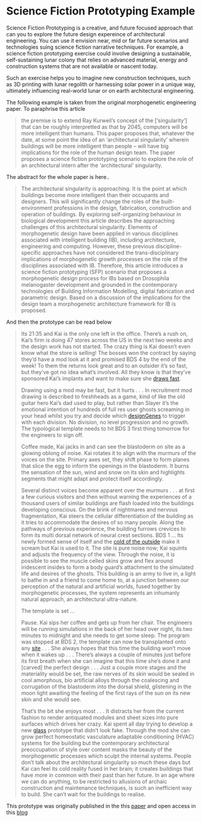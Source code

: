 # Science Fiction Prototyping Example

Science Fiction Prototyping is a creative, and future focused approach that can you to explore the future design expereince of architectural engineering. You can use it envision near, mid or far future scenarios and technologies suing science fiction narrative techniques. For example, a science fiction prototyping exercise could involve designing a sustainable, self-sustaining lunar colony that relies on advanced material, energy and construction systems that are not available or nascent today. 

Such an exercise helps you to imagine new construction techniques, such as 3D printing with lunar regolith or harnessing solar power in a unique way, ultimately influencing real-world lunar or on earth architectural engineering.

The following example is taken from the original morphogenetic engineering paper. To paraphrise this article
>the premise is to extend Ray Kurweil’s concept of the [‘singularity’] that can be roughly interpretted as that by 2045, computers will be more intelligent than humans. This paper proposes that, whatever the date, at some point the idea of an ‘architectural singularity’ wherein buildings will be more intelligent than people – will have big implications for the role of the human design team. The paper proposes a science fiction prototyping scenario to explore the role of an architectural intern after the ‘architectural’ singularity.

The abstract for the whole paper is here..

>The architectural singularity is approaching. It is the point at which buildings become more intelligent than their occupants and designers. This will significantly change the roles of the built-environment professions in the design, fabrication, construction and operation of buildings. By exploring self-organizing behaviour in biological development this article describes the approaching challenges of this architectural singularity. Elements of morphogenetic design have been applied in various disciplines associated with intelligent building (IB), including architecture, engineering and computing. However, these previous discipline-specific approaches have not considered the trans-disciplinary implications of morphogenetic growth processes on the role of the disciplines associated with IB. Therefore, this article introduces a science fiction prototyping (SFP) scenario that proposes a morphogenetic design process for IBs based on Drosophila melanogaster development and grounded in the contemporary technologies of Building Information Modelling, digital fabrication and parametric design. Based on a discussion of the implications for the design team a morphogenetic architecture framework for IB is proposed.

And then the prototype can be read below

>Its 21:35 and Kai is the only one left in the office. There’s a rush on, Kai’s firm is doing 47 stores across the US in the next two weeks and the design work has not started. The crazy thing is Kai doesn’t even know what the store is selling! The bosses won the contract by saying they’d have a mod look at it and promised BDS 4 by the end of the week! To them the returns look great and to an outsider it’s so fast, but they’ve got no idea what’s involved. All they know is that they’ve sponsored Kai’s implants and want to make sure she [draws fast].
>
>Drawing using a mod may be fast, but it hurts . . . In recruitment mod drawing is described to freshheads as a game, kind of like the old guitar hero Kai’s dad used to play, but rather than Slayer it’s the emotional intention of hundreds of full res user ghosts screaming in your head whilst you try and decide which [designGenes] to trigger with each division. No division, no level progression and no growth. The typological template needs to hit BDS 3 first thing tomorrow for the engineers to sign off.
>
>Coffee made, Kai jacks in and can see the blastoderm on site as a glowing oblong of noise. Kai rotates it to align with the murmurs of the voices on the site. Primary axes set, they shift phase to form planes that slice the egg to inform the openings in the blastoderm. It burns the sensation of the sun, wind and snow on its skin and highlights segments that might adapt and protect itself accordingly.
>
>Several distinct voices become apparent over the murmurs . . . at first a few curious visitors and then without warning the experiences of a thousand users of similar buildings are flash loaded into the buildings developing conscious. On the brink of nightmares and nervous fragmentation, Kai steers the cellular differentiation of the building as it tries to accommodate the desires of so many people. Along the pathways of previous experience, the building furrows crevices to form its multi dorsal network of neural crest sections. BDS 1 … Its newly formed sense of itself and the [cold of the outside] make it scream but Kai is used to it. The site is pure noise now; Kai squints and adjusts the frequency of the view. Through the noise, it is possible to see the muscle celled skins grow and flex around iridescent insides to form a body guard’s attachment to the simulated life and desires of the ghosts. This building is an army to live in, a light to bathe in and a friend to come home to, at a junction between our perception of the natural and artificial worlds, fused together by morphogenetic processes, the system represents an inhumanly natural approach, an architectural ultra-nature.
>
>The template is set …
>
>Pause. Kai sips her coffee and gets up from her chair. The engineers will be running simulations in the back of her head over night, its two minutes to midnight and she needs to get some sleep. The program was stopped at BDS 2, the template can now be transplanted onto any [site] . . . She always hopes that this time the building won’t move when it wakes up . . . There’s always a couple of minutes just before its first breath when she can imagine that this time she’s done it and [carved] the perfect design . . . Just a couple more stages and the materiality would be set, the raw nerves of its skin would be sealed in cool amorphous, bio artificial alloys through the coalescing and corrugation of the blastoderm into the dorsal shield, glistening in the moon light awaiting the feeling of the first rays of the sun on its new skin and she would see.
>
>That’s the bit she enjoys most . . . It distracts her from the current fashion to render antiquated modules and sheet sizes into pure surfaces which drives her crazy. Kai spent all day trying to develop a new [glass] prototype that didn’t look fake. Through the mod she can grow perfect homeostatic vasculature adaptable conditioning (HVAC) systems for the building but the contemporary architectural preoccupation of style over content masks the beauty of the morphogenetic processes which sculpt the internal systems. People don’t talk about the architectural singularity so much these days but Kai can feel its cold reality fused in her brain; it creates buildings that have more in common with their past than her future. In an age where we can do anything, to be restricted to allusions of archaic construction and maintenance techniques, is such an inefficient way to build. She can’t wait for the buildings to realise.

This prototype was originally published in the this [paper](https://www.researchgate.net/publication/268449100_A_Morphogenetic_Architecture_for_Intelligent_Buildings)
and open access in this [blog](https://morphotype.wordpress.com/2014/12/16/the-implications-of-the-morphogenetic-architectural-singularity-for-the-design-team/)


[designGenes]: /Agile/Genes
[cold of the outside]: /Agile/Genes/External
[site]: /Agile/Genes/Location
[glass]: /Agile/Genes/Material
[draws fast]: /Agile/Concepts/MorphogeneticPrototyping
